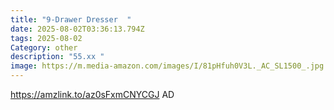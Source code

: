 ```yaml
---
title: "9-Drawer Dresser  "
date: 2025-08-02T03:36:13.794Z
tags: 2025-08-02
Category: other
description: "55.xx "
image: https://m.media-amazon.com/images/I/81pHfuh0V3L._AC_SL1500_.jpg
---
```

https://amzlink.to/az0sFxmCNYCGJ  AD